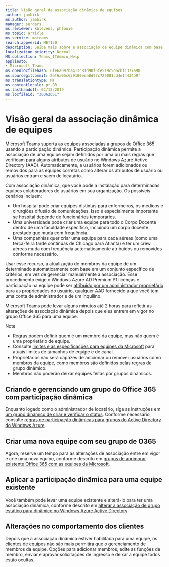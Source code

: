 ```yaml
---
title: Visão geral da associação dinâmica de equipes
author: jambirk
ms.author: jambirk
manager: serdars
ms.reviewer: kblevens, phlouie
ms.topic: article
ms.service: msteams
search.appverid: MET150
description: Saiba mais sobre a associação de equipe dinâmica com base em AAD.
localization_priority: Normal
MS.collection: Teams_ITAdmin_Help
appliesto:
- Microsoft Teams
ms.openlocfilehash: 6fe6a097ba413c81d90f5fe519c5d6cbf1377a98
ms.sourcegitcommit: 2ef6a05c659100eea0d92c729001cd4e14434b9f
ms.translationtype: MT
ms.contentlocale: pt-BR
ms.lasthandoff: 02/15/2019
ms.locfileid: "30062651"
---
```

# <a name="overview-of-dynamic-membership-for-teams"></a>Visão geral da associação dinâmica de equipes

Microsoft Teams suporta as equipes associadas a grupos de Office 365 usando a participação dinâmica. Participação dinâmica permite a associação de uma equipe sejam definidos por uma ou mais regras que verificam para alguns atributos de usuário no Windows Azure Active Directory (AAD). Automaticamente, a usuários forem adicionados ou removidos para as equipes corretas como alterar os atributos de usuário ou usuários entram e saem de locatário.

Com associação dinâmica, que você pode a instalação para determinadas equipes colaboradores de usuários em sua organização. Os possíveis cenários incluem:
- Um hospital pode criar equipes distintas para enfermeiros, os médicos e cirurgiões difusão de comunicações. Isso é especialmente importante se hospital depende de funcionários temporários.
- Uma universidade pode criar uma equipe para todo o Corpo Docente dentro de uma faculdade específico, incluindo um corpo docente prestado que muda com frequência.
- Uma companhias quer criar uma equipe para cada aéreas (como uma terça-feira tarde contínuas de Chicago para Atlanta) e ter um crew aéreas muda com frequência automaticamente atribuídos ou removidos conforme necessário.

Usar esse recurso, a atualização de membros da equipe de um determinado automaticamente com base em um conjunto específico de critérios, em vez de gerenciar manualmente a associação. Esse procedimento exige o Windows Azure AD Premium P1 licenças e participação na equipe pode ser [atribuído por um administrador proprietário](https://docs.microsoft.com/azure/active-directory/users-groups-roles/groups-dynamic-membership) para as propriedades do usuário, qualquer AAD fornecido a que você tem uma conta de administrador e de um inquilino. 

Microsoft Teams pode levar alguns minutos até 2 horas para refletir as alterações de associação dinâmica depois que eles entrem em vigor no grupo Office 365 para uma equipe. 

> [!NOTE]
> - Regras podem definir quem é um membro da equipe, mas não quem é uma proprietário de equipe.
> - Consulte [limites e as especificações para equipes da Microsoft](limits-specifications-teams.md) para atuais limites de tamanhos de equipe e de canal.
> - Proprietários não será capazes de adicionar ou remover usuários como membros da equipe, como membros são definidos pelas regras de grupo dinâmico.
> - Membros não poderão deixar equipes feitas por grupos dinâmicos.


## <a name="creating-and-managing-an-office-365-group-with-dynamic-membership"></a>Criando e gerenciando um grupo do Office 365 com participação dinâmica
Enquanto logado como o administrador de locatário, siga as instruções em [um grupo dinâmico de criar e verificar o status](https://docs.microsoft.com/azure/active-directory/users-groups-roles/groups-create-rule). Conforme necessário, consulte [regras de participação dinâmicas para grupos do Active Directory do Windows Azure](https://docs.microsoft.com/azure/active-directory/users-groups-roles/groups-dynamic-membership).

## <a name="create-a-new-team-with-your-o365-group"></a>Criar uma nova equipe com seu grupo de O365

Agora, reserve um tempo para as alterações de associação entre em vigor e crie uma nova equipe, conforme descrito em [grupos de aprimorar existente Office 365 com as equipes da Microsoft](enhance-office-365-groups.md).

## <a name="apply-dynamic-membership-to-an-existing-team"></a>Aplicar a participação dinâmica para uma equipe existente

Você também pode levar uma equipe existente e alterá-lo para ter uma associação dinâmica, conforme descrito em [alterar a associação de grupo estático para dinâmico no Windows Azure Active Directory](https://docs.microsoft.com/azure/active-directory/users-groups-roles/groups-change-type).

## <a name="changes-in-client-behavior"></a>Alterações no comportamento dos clientes

Depois que a associação dinâmica estiver habilitada para uma equipe, os clientes de equipes não são mais permitirá que o gerenciamento de membros da equipe. Opções para adicionar membros, edite as funções de membro, enviar e aprovar solicitações de ingresso e deixar a equipe todos estão ocultas.
